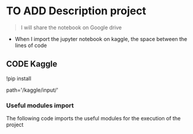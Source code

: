 # TO ADD Description project
> I will share the notebook on Google drive

- When I import the jupyter notebook on kaggle, the space between the lines of code

## CODE Kaggle
!pip install

path='/kaggle/input/'


### Useful modules import
The following code imports the useful modules for the execution of the project